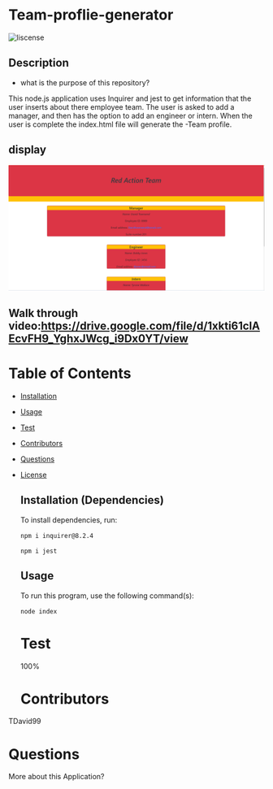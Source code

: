 # Team-proflie-generator

<!-- # This application that usees both inquirer and jest to get information to delevop a Buisnees team  -->
![liscense](https://img.sheilds.io/badge/license-MIT-yelllowgreen.svg)
## Description 
- what is the purpose of this repository?<br/>
 
This node.js application uses Inquirer and jest to get information that the user inserts about there employee team. The user is asked to add a manager, and then has the option to add an engineer or intern. When the user is complete the index.html file will generate the -Team profile.

## display 
![alt tag](./Assets/img/Screenshot%20(326).png)
## Walk through video:https://drive.google.com/file/d/1xkti61clAEcvFH9_YghxJWcg_i9Dx0YT/view



# Table of Contents

- [Installation](#installation)
- [Usage](#usage)
- [Test](#test)
- [Contributors](#contributors)
- [Questions](#questions)
- [License](#license)

  ## Installation (Dependencies)

  To install dependencies, run:

  ```
  npm i inquirer@8.2.4
  ```

  ```
  npm i jest
  ```

  ## Usage

  To run this program, use the following command(s):

  ```
  node index
  ```

  # Test

  100%

  # Contributors

TDavid99
 # Questions 

 More about this Application?
